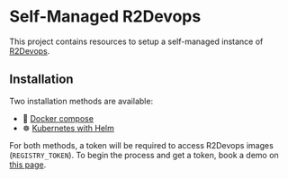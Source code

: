 # Self-Managed R2Devops

This project contains resources to setup a self-managed instance of [R2Devops](https://r2devops.io/).

## Installation

Two installation methods are available:

- 🐳 [Docker compose](https://docs.r2devops.io/self-managed/docker-compose/)
- ☸️ [Kubernetes with Helm](https://docs.r2devops.io/self-managed/kubernetes/)

For both methods, a token will be required to access R2Devops images (`REGISTRY_TOKEN`).
To begin the process and get a token, book a demo on [this page](https://r2devops.io/pricing).
